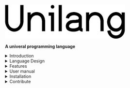 <p align="left">
  <img width="395" height="112" src=".readme/unilang-trimmed.png">
</p>  

**A univeral programming language**  




<details>
<summary>Introduction</summary>
<br>  
 
Unilang is the reconstruction of how language ought to be designed for software.  
It encompasses the unification of all programming concepts without syntax.  
Think of it as a higher level language above all high level languages.   
You can use Unilang to transcompile to other langauges and data formats.  
Unilang has an abundance of interesting code transformations and static analysis techniques.  
It was built to improve the efficiency of the modern software engineer.  
The language empowers a level of enginering displine that users would not be able to sustain in other languages.
</details>
<details>
<summary>Language Design</summary>
<br>


## The hierarchy of language
Consider the current language abstractions within the software engineering domain.  
Unilang and its conceptual model are placed above these high level languages.  
![software engineering language abstraction with unilang placed at the top](.readme/language-abstraction.png "test")  
Unilang can transcompile down to other languages.  

## The structure of language
Many programming languages represent their syntatic structure as an abstract syntax tree.  
Other languages like Lisp and its derivations choose nested lists.  
The structure of unilang is a composed set of algebraic data types.  
![choosing the unilang structure](.readme/choosing-structure.png "test")

This is a subtle but important distinction.  
An ADT models the concise structure and shape of programming concepts.    
This allows us to work backwards and enable programmers to effeciently populate this structure.  
Trying to contort a variety of programming concepts syntatically, and then extracting them out with regular expressions and grammars into generic data structures such as trees and lists has proven insufficient for semantic analysis.  
Its the reason that parsing errors are often confusing and unhelpful.  
Its the reason that community tooling on code transformation is often limited.  
Most importantly, its the reason a language's evolution tends to stagnate as more abstract concepts are squeezed into an existing syntax and grammar.  

## Direct semantic encoding (syntax considered harmful)
TODO.  
essentially end at a markup language.  
markup language is great from the compilers perspective,
but terrible from the programmers perspective.  
Explain how we fix this.  
uh, we'll probably need a deeper section about natural language vs programming language.  
what is relevant, what is not. how properties of natural language has incorrectly been applied in programming
talk about how semantics is what matters most in programming

here is a good example that sumarizes why the whole syntatical approach is incorrect.  
Where they focus on keyword, we have unilang language tokens
http://mail.openjdk.java.net/pipermail/amber-spec-experts/2019-January/000945.html

## Guiding Principles
All of these need adjusted and organized

#### 1.  Syntax
Syntax doesn't matter.  It never has, and it never will.    
We eliminate syntax complexity through unique symbolic tokens.  
Unilang pulls from [Unicode's Private Use Area (PUA)][1].  
As a result, no matter how many tokens get added the the language,  
the lexical and syntatical analysis remains trivial.  

Unilang comes with its own font,  
but users can choose their own glyphs to represent individual [code points][2].  
Although Unilang could equally be represented in a markup format such as json or yaml,   
we provide the unicode textual frontend as it tends to look simpler,   
allow for custom glyphs, and is easy to colorize in editors.  
User's can choose to write directly in this unicode format,  
or use the graphical system built on top of it.  
![unilang's frontend perspectives vs developer experience](.readme/unilang-look.png "test")

The first point of contention people have with the language,  
is that they cannot fire of vim and start writing in it.  
In its ascii markup format, Unilang is too dense.  
It's dense, because we don't play any games with syntax or gramar in an attempt to make it more paletable.  
We want the user to be encoding concepts as close to the Unilang conceptual ADT as possible.  
Programming in unicode has proven to be a good trade-off between readability and writeability.  
I urge you to remember, that software enginering requires a lot more reading than it does writing.  

**Design choice:**  
Code is data.  We intend to make the language as close to a data structure as possible.  
Without making yet another lisp-like language, and have you drowning in parenthesis, we  
chose to target a conceptual ADT utilizing nested variants.  It's richer than an AST, or having everything as a list.  

#### 2. Grammar
You can express anything in any order assuming that it makes sense conceptually.  
Semantic analysis builds an ADT nearly identical to the tokens you write.  
You can leave many token out, and based on various configurations,  
you will get default values, automated enrichments, or descriptive errors.  
So many languages have bad compiler errors.  You will not see these in Unilang  
due to the rich token set and easy to understand grammar.  

**Design choice:**  
We are already set on using unique tokens for 1-1 mappings on the conceptual ADT.  
It is trivial to parse these indepent tokens in any order so why enforce it.  
If user's want consistency, unilang can simply tidy itself to a particular user chosen order.  


#### 3. Code generation
Unilang could target LLVM, output byte code for the JVM, or operate under its own interpreter.  
However, there is little reason to invest in these efforts at this time.  
We stand on the shoulder's of giants and transcompile to other languages.  
This is a strategic decision because it helps Unilang grow in 2 ways.  
The more languages Unilang can transcompile to other languages,   
the more we can generisize programming concepts across the ecosystem.  
It also helps us show that two seemingly apposing language design decisions  
can be incorperated into the same language and chosen programatically at build time.

**Design choice:**  
This was an easy decision.  For Unilang to grow in a conceptually pure way,  
we measure our success by our ability to transcompile to other languages.  
It's also less work for the backend, and it lets us secretly and immediately use Unilang in industrial cirumstances.  
We get real situations where Unilang is being used, and user's are unaware that they  
are contributing to its success by commenting on the transcompiled format.  
We can usually meet the needs of other programmers reading the transcompiled version  
of Unilang by putting their opinions into the configuration of the backend transcompiler.  

#### 4. Supersets Win
Many people believe a language should have a strong and simple core,  
followed by the advice to have libraries do the rest of the heavy lifting.  
This stems from the experience of how difficult it becomes to change a language
once so much code has been written in it.   
Unilang puts as much in the language as possible, because anything that is added must be
a concept that stands independent of the code that is generated.  
Extending unilang with new tokens is backwards-compadible, and doesn't affect the existing grammar.
Although Unilang may have a large number of language tokens to account for all these concepts,  
it is not very overwhelming because the majority of them are not required.

**Design choice:**  
The more context a compiler has, the more it can do.  
It can generate better code, give better error messages,  
and improve static analysis.

#### 5. Steal
Unilang is not afraid to steal all the good ideas from other languages.  
Through its design, it avoids all of the pitfalls that current languages acrue when adding too many features.  

#### 6. No trade-offs
Typical programming languages are designed around trade-offs.  
Unilang refuses to make trade-offs.   
Most opinions can be dual supported at the language level,  
and chosen during code generation.
</details>

<details>
<summary>Features</summary>
<br>  
  
TODO  
also consider a language matrix of tests/features that we have working across languages.

</details>
<details>
<summary>User manual</summary>
<br>  
  
TODO  
  
</details>

<details>
<summary>Installation</summary>
<br> 
  
#### Build from source
```
git clone git@github.com:Unilang/unilang.git unilang
cd unilang
./build_everything
pray
leave me a ticket about how it didn't work, and we'll improve the build
```

#### Stand-alone binaries
TODO.  
what do we want here?  
deb packages? rpm?  other distribution methods?
I want a quick and easy installer for people.

#### Is it building in the cloud?  
We strive to get all of these to pass.  
Due to the different limitations of these free services, that might not always be possible.  
At the very least, it gives us some good visibility into different issues.  
If the majority of these are passing, you have a good chance of succeeding in a local build.  
If they are failing,  I recomend you look back to a commit where they passed and clone from there.  

| Continuous Integration | Status | Notes |
| :---         | :---           | :---           |
| App Veyor | [![Build status](https://ci.appveyor.com/api/projects/status/mubmrg7wis4vubar?svg=true)](https://ci.appveyor.com/project/luxe/unilang) | full build
| Circle     | [![CircleCI](https://circleci.com/gh/Unilang/unilang.svg?style=svg)](https://circleci.com/gh/Unilang/unilang)       | bootstraps build
| Codeship | [![Codeship Status for Unilang/unilang](https://app.codeship.com/projects/9bd37ae0-f384-0136-68bc-72341457e248/status?branch=master)](https://app.codeship.com/projects/9bd37ae0-f384-0136-68bc-72341457e248/) | full build
Semaphore | [![Build Status](https://semaphoreci.com/api/v1/luxe/unilang/branches/master/shields_badge.svg)](https://semaphoreci.com/luxe/unilang) | full build
| Shippable | [![Run Status](https://api.shippable.com/projects/5c3163fd4e246e0700cea316/badge?branch=master)](https://app.shippable.com/accounts/5c3163cad1578b0700302159/dashboard) | full build |
| Travis   | [![Build Status](https://travis-ci.com/Unilang/unilang.svg?branch=master)](https://travis-ci.com/Unilang/unilang)     | full build


#### Is the build hermetic?  
I'm trying.  Here is an overview of the build system.

![diagram of the build system](.readme/build-system.png "test")

If you experience a build issue, make a ticket.  
Also take a look at the CIs that are passing, and see if they  
do anything extra to get a successful build.  

Things to improve:  
 - bundle sysroot
 - disable all external linking / include file paths (same as sysroot?)
 - test in different docker containers (kind of have this with existing CIs)
 - move more system dependencies (see CI config files) into bazel deps (GMP specifically)
 - set a default compiler toolchain automatically? (instead of specifying directly on cli)
</details>

<details>
<summary>Contribute</summary>
<br>
There are no rules.  Make a ticket about anything.  We'll figure it out together.  
</details>

[1]: https://en.wikipedia.org/wiki/Private_Use_Areas
[2]: https://en.wikipedia.org/wiki/Code_point
